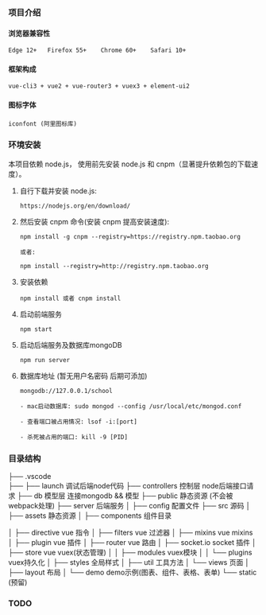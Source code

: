 ### 项目介绍

#### 浏览器兼容性

    Edge 12+   Firefox 55+    Chrome 60+    Safari 10+

#### 框架构成

    vue-cli3 + vue2 + vue-router3 + vuex3 + element-ui2

#### 图标字体

    iconfont (阿里图标库)

### 环境安装

 本项目依赖 node.js， 使用前先安装 node.js 和 cnpm（显著提升依赖包的下载速度）。

 1. 自行下载并安装 node.js: 
 
        https://nodejs.org/en/download/

 2. 然后安装 cnpm 命令(安装 cnpm 提高安装速度):

        npm install -g cnpm --registry=https://registry.npm.taobao.org
        
        或者:
        
        npm install --registry=http://registry.npm.taobao.org

 3. 安装依赖

        npm install 或者 cnpm install
        

 4. 启动前端服务

        npm start

 5. 启动后端服务及数据库mongoDB

        npm run server

 6. 数据库地址 (暂无用户名密码 后期可添加)

        mongodb://127.0.0.1/school

        - mac启动数据库: sudo mongod --config /usr/local/etc/mongod.conf

        - 查看端口被占用情况: lsof -i:[port] 

        - 杀死被占用的端口: kill -9 [PID]


### 目录结构

├── .vscode                     
├── ├── launch                  调试后端node代码
├── controllers                 控制层 node后端接口请求
├── db                          模型层 连接mongodb && 模型
├── public                      静态资源 (不会被webpack处理)
├── server                      后端服务
│   ├── config                  配置文件
├── src                         源码
│   ├── assets                  静态资源
│   ├── components              组件目录

│   ├── directive               vue 指令
│   ├── filters                 vue 过滤器
│   ├── mixins                  vue mixins
│   ├── plugin                  vue 插件
│   ├── router                  vue 路由
│   ├── socket.io               socket 插件
│   ├── store                   vue vuex(状态管理)
│   │   ├── modules             vuex模块
│   │   └── plugins             vuex持久化
│   ├── styles                  全局样式
│   ├── util                    工具方法
│   └── views                   页面
│        ├── layout             布局
│        └── demo               demo示例(图表、组件、表格、表单)
└── static                      (预留)


### TODO